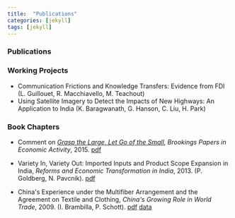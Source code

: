 ```yaml
---
title:  "Publications"
categories: [jekyll]
tags: [jekyll]
---
```


### Publications



### Working Projects
- Communication Frictions and Knowledge Transfers: Evidence from FDI (L. Guillouet, R. Macchiavello, M. Teachout)
- Using Satellite Imagery to Detect the Impacts of New Highways: An Application to India (K. Baragwanath, G. Hanson, C. Liu, H. Park)


### Book Chapters
- Comment on [*Grasp the Large, Let Go of the Small*](https://www.nber.org/papers/w21006), *Brookings Papers in Economic Activity*, 2015.
[pdf]({{site.baseurl}}/files/comment_hsieh_song/comment_hsieh_song.pdf)

- Variety In, Variety Out: Imported Inputs and Product Scope Expansion in India, *Reforms and Economic Transformation in India*, 2013. (P. Goldberg, N. Pavcnik). 
[pdf]({{site.baseurl}}/files/variety_inout/bookdraft_19.pdf)

- China's Experience under the Multifiber Arrangement and the Agreement on Textile and Clothing, *China's Growing Role in World Trade*, 2009. (I. Brambilla, P. Schott). 
[pdf]({{site.baseurl}}/files/mfa_boook/mfa_china_147.pdf) [data](https://sompks4.github.io/sub_data.html)



